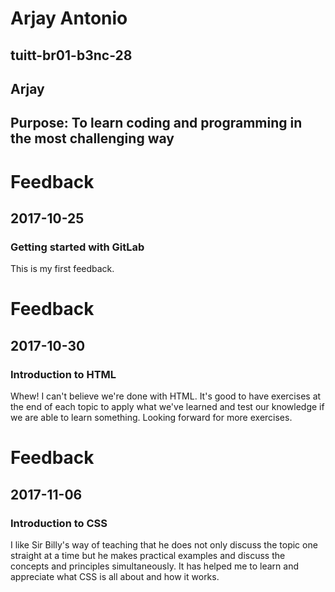 # Arjay Antonio
## tuitt-br01-b3nc-28
## Arjay
## Purpose: To learn coding and programming in the most challenging way

# Feedback
## 2017-10-25
### Getting started with GitLab
This is my first feedback.

# Feedback
## 2017-10-30
### Introduction to HTML
Whew! I can't believe we're done with HTML. It's good to have exercises at the end of each topic to apply what we've learned and test our knowledge if we are able to learn something. Looking forward for more exercises.

# Feedback
## 2017-11-06
### Introduction to CSS
I like Sir Billy's way of teaching that he does not only discuss the topic one straight at a time but he makes practical examples and discuss the concepts and principles simultaneously. It has helped me to learn and appreciate what CSS is all about and how it works.
